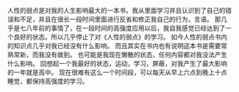 人性的弱点是对我的人生影响最大的一本书，我从里面学习并且认识到了自己的错误和不足，并且在很长一段时间里面进行反省和修正我自己的行为，言语。
那几乎是七八年前的事情了，在一段时间的高强度应用以后，我自我感觉已经达到了一个良好的状态。所以几乎停止了对《人性的弱点》的学习。
如今人性的弱点书内的知识点几乎对我已经没有什么影响。
而且其实在书内也有说明这本书是需要常熟常新，而我没有做到。
也可能是我现在懒散的状态，任何内容都对我没法产生什么影响。
回想起一个我最好的状态，运动，学习，屏蔽，对我产生了最大影响的一年就是高中。
现在很难有这么一个时间段，可以每天从早上六点到晚上十点睡觉，都保持高强度的学习。